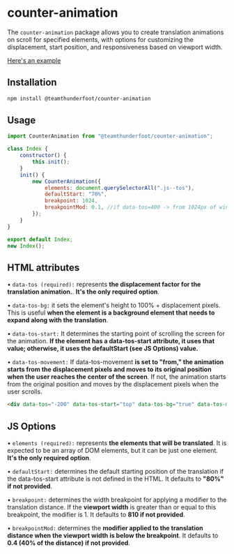 # counter-animation

The `counter-animation` package allows you to create translation animations on scroll for specified elements, with options for customizing the displacement, start position, and responsiveness based on viewport width.


[Here's an example](https://team-thunderfoot.github.io/counter-animation/)

## Installation

```sh
npm install @teamthunderfoot/counter-animation
```

## Usage

```js
import CounterAnimation from "@teamthunderfoot/counter-animation";

class Index {
    constructor() {
        this.init();
    }
    init() {
        new CounterAnimation({
            elements: document.querySelectorAll(".js--tos"),
            defaultStart: "70%",
            breakpoint: 1024,
            breakpointMod: 0.1, //if data-tos=400 -> from 1024px of window.width, the distance of displacement will be 40px (400 * 0.1)
        });
    }
}

export default Index;
new Index();
```

## HTML attributes

• `data-tos (required):` represents **the displacement factor for the translation animation.**. **It's the only required option**.

• `data-tos-bg:` it sets the element's height to 100% + displacement pixels. This is useful **when the element is a background element that needs to expand along with the translation**.

• `data-tos-start:` It determines the starting point of scrolling the screen for the animation. **If the element has a data-tos-start attribute, it uses that value; otherwise, it uses the defaultStart (see JS Options) value.**

• `data-tos-movement:` If data-tos-movement **is set to "from," the animation starts from the displacement pixels and moves to its original position when the user reaches the center of the screen**. If not, the animation starts from the original position and moves by the displacement pixels when the user scrolls.

```html
<div data-tos="-200" data-tos-start="top" data-tos-bg="true" data-tos-movement="from"/>
```

## JS Options

• `elements (required):` represents **the elements that will be translated**. It is expected to be an array of DOM elements, but it can be just one element. **It's the only required option**.

• `defaultStart:` determines the default starting position of the translation if the data-tos-start attribute is not defined in the HTML. It defaults to **"80%" if not provided**.

• `breakpoint:` determines the width breakpoint for applying a modifier to the translation distance. If the **viewport width** is greater than or equal to this breakpoint, the modifier is 1. It defaults to **810 if not provided**.

• `breakpointMod:` determines the **modifier applied to the translation distance when the viewport width is below the breakpoint**. It defaults to **0.4 (40% of the distance) if not provided**.